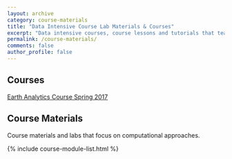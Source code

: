 ```yaml
---
layout: archive
category: course-materials
title: "Data Intensive Course Lab Materials & Courses"
excerpt: "Data intensive courses, course lessons and tutorials that teach scientific programming, reproducible open science workflows and general scientific data skills. "
permalink: /course-materials/
comments: false
author_profile: false
---
```


## Courses

[Earth Analytics Course Spring 2017](/course-materials/earth-analytics/)



## Course Materials
Course materials and labs that focus on computational approaches.

{% include course-module-list.html %}
